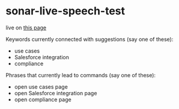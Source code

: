 # sonar-live-speech-test
 
live on <a href="https://dhotlo2.github.io/sonar-live-speech-test/"> this page</a>

Keywords currently connected with suggestions (say one of these):
- use cases
- Salesforce integration
- compliance

Phrases that currently lead to commands (say one of these):
- open use cases page
- open Salesforce integration page
- open compliance page
